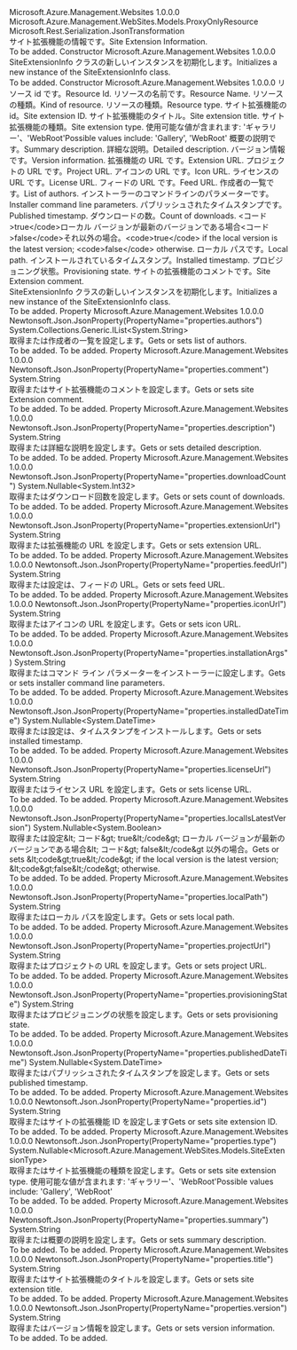 <Type Name="SiteExtensionInfo" FullName="Microsoft.Azure.Management.WebSites.Models.SiteExtensionInfo">
  <TypeSignature Language="C#" Value="public class SiteExtensionInfo : Microsoft.Azure.Management.WebSites.Models.ProxyOnlyResource" />
  <TypeSignature Language="ILAsm" Value=".class public auto ansi beforefieldinit SiteExtensionInfo extends Microsoft.Azure.Management.WebSites.Models.ProxyOnlyResource" />
  <TypeSignature Language="DocId" Value="T:Microsoft.Azure.Management.WebSites.Models.SiteExtensionInfo" />
  <TypeSignature Language="VB.NET" Value="Public Class SiteExtensionInfo&#xA;Inherits ProxyOnlyResource" />
  <TypeSignature Language="F#" Value="type SiteExtensionInfo = class&#xA;    inherit ProxyOnlyResource" />
  <AssemblyInfo>
    <AssemblyName>Microsoft.Azure.Management.Websites</AssemblyName>
    <AssemblyVersion>1.0.0.0</AssemblyVersion>
  </AssemblyInfo>
  <Base>
    <BaseTypeName>Microsoft.Azure.Management.WebSites.Models.ProxyOnlyResource</BaseTypeName>
  </Base>
  <Interfaces />
  <Attributes>
    <Attribute>
      <AttributeName>Microsoft.Rest.Serialization.JsonTransformation</AttributeName>
    </Attribute>
  </Attributes>
  <Docs>
    <summary>
            <span data-ttu-id="4ba15-101">サイト拡張機能の情報です。</span><span class="sxs-lookup"><span data-stu-id="4ba15-101">Site Extension Information.</span></span>
            </summary>
    <remarks>To be added.</remarks>
  </Docs>
  <Members>
    <Member MemberName=".ctor">
      <MemberSignature Language="C#" Value="public SiteExtensionInfo ();" />
      <MemberSignature Language="ILAsm" Value=".method public hidebysig specialname rtspecialname instance void .ctor() cil managed" />
      <MemberSignature Language="DocId" Value="M:Microsoft.Azure.Management.WebSites.Models.SiteExtensionInfo.#ctor" />
      <MemberSignature Language="VB.NET" Value="Public Sub New ()" />
      <MemberType>Constructor</MemberType>
      <AssemblyInfo>
        <AssemblyName>Microsoft.Azure.Management.Websites</AssemblyName>
        <AssemblyVersion>1.0.0.0</AssemblyVersion>
      </AssemblyInfo>
      <Parameters />
      <Docs>
        <summary>
            <span data-ttu-id="4ba15-102">SiteExtensionInfo クラスの新しいインスタンスを初期化します。</span><span class="sxs-lookup"><span data-stu-id="4ba15-102">Initializes a new instance of the SiteExtensionInfo class.</span></span>
            </summary>
        <remarks>To be added.</remarks>
      </Docs>
    </Member>
    <Member MemberName=".ctor">
      <MemberSignature Language="C#" Value="public SiteExtensionInfo (string id = null, string name = null, string kind = null, string type = null, string siteExtensionInfoId = null, string title = null, Nullable&lt;Microsoft.Azure.Management.WebSites.Models.SiteExtensionType&gt; siteExtensionInfoType = null, string summary = null, string description = null, string version = null, string extensionUrl = null, string projectUrl = null, string iconUrl = null, string licenseUrl = null, string feedUrl = null, System.Collections.Generic.IList&lt;string&gt; authors = null, string installationArgs = null, Nullable&lt;DateTime&gt; publishedDateTime = null, Nullable&lt;int&gt; downloadCount = null, Nullable&lt;bool&gt; localIsLatestVersion = null, string localPath = null, Nullable&lt;DateTime&gt; installedDateTime = null, string provisioningState = null, string comment = null);" />
      <MemberSignature Language="ILAsm" Value=".method public hidebysig specialname rtspecialname instance void .ctor(string id, string name, string kind, string type, string siteExtensionInfoId, string title, valuetype System.Nullable`1&lt;valuetype Microsoft.Azure.Management.WebSites.Models.SiteExtensionType&gt; siteExtensionInfoType, string summary, string description, string version, string extensionUrl, string projectUrl, string iconUrl, string licenseUrl, string feedUrl, class System.Collections.Generic.IList`1&lt;string&gt; authors, string installationArgs, valuetype System.Nullable`1&lt;valuetype System.DateTime&gt; publishedDateTime, valuetype System.Nullable`1&lt;int32&gt; downloadCount, valuetype System.Nullable`1&lt;bool&gt; localIsLatestVersion, string localPath, valuetype System.Nullable`1&lt;valuetype System.DateTime&gt; installedDateTime, string provisioningState, string comment) cil managed" />
      <MemberSignature Language="DocId" Value="M:Microsoft.Azure.Management.WebSites.Models.SiteExtensionInfo.#ctor(System.String,System.String,System.String,System.String,System.String,System.String,System.Nullable{Microsoft.Azure.Management.WebSites.Models.SiteExtensionType},System.String,System.String,System.String,System.String,System.String,System.String,System.String,System.String,System.Collections.Generic.IList{System.String},System.String,System.Nullable{System.DateTime},System.Nullable{System.Int32},System.Nullable{System.Boolean},System.String,System.Nullable{System.DateTime},System.String,System.String)" />
      <MemberSignature Language="VB.NET" Value="Public Sub New (Optional id As String = null, Optional name As String = null, Optional kind As String = null, Optional type As String = null, Optional siteExtensionInfoId As String = null, Optional title As String = null, Optional siteExtensionInfoType As Nullable(Of SiteExtensionType) = null, Optional summary As String = null, Optional description As String = null, Optional version As String = null, Optional extensionUrl As String = null, Optional projectUrl As String = null, Optional iconUrl As String = null, Optional licenseUrl As String = null, Optional feedUrl As String = null, Optional authors As IList(Of String) = null, Optional installationArgs As String = null, Optional publishedDateTime As Nullable(Of DateTime) = null, Optional downloadCount As Nullable(Of Integer) = null, Optional localIsLatestVersion As Nullable(Of Boolean) = null, Optional localPath As String = null, Optional installedDateTime As Nullable(Of DateTime) = null, Optional provisioningState As String = null, Optional comment As String = null)" />
      <MemberSignature Language="F#" Value="new Microsoft.Azure.Management.WebSites.Models.SiteExtensionInfo : string * string * string * string * string * string * Nullable&lt;Microsoft.Azure.Management.WebSites.Models.SiteExtensionType&gt; * string * string * string * string * string * string * string * string * System.Collections.Generic.IList&lt;string&gt; * string * Nullable&lt;DateTime&gt; * Nullable&lt;int&gt; * Nullable&lt;bool&gt; * string * Nullable&lt;DateTime&gt; * string * string -&gt; Microsoft.Azure.Management.WebSites.Models.SiteExtensionInfo" Usage="new Microsoft.Azure.Management.WebSites.Models.SiteExtensionInfo (id, name, kind, type, siteExtensionInfoId, title, siteExtensionInfoType, summary, description, version, extensionUrl, projectUrl, iconUrl, licenseUrl, feedUrl, authors, installationArgs, publishedDateTime, downloadCount, localIsLatestVersion, localPath, installedDateTime, provisioningState, comment)" />
      <MemberType>Constructor</MemberType>
      <AssemblyInfo>
        <AssemblyName>Microsoft.Azure.Management.Websites</AssemblyName>
        <AssemblyVersion>1.0.0.0</AssemblyVersion>
      </AssemblyInfo>
      <Parameters>
        <Parameter Name="id" Type="System.String" />
        <Parameter Name="name" Type="System.String" />
        <Parameter Name="kind" Type="System.String" />
        <Parameter Name="type" Type="System.String" />
        <Parameter Name="siteExtensionInfoId" Type="System.String" />
        <Parameter Name="title" Type="System.String" />
        <Parameter Name="siteExtensionInfoType" Type="System.Nullable&lt;Microsoft.Azure.Management.WebSites.Models.SiteExtensionType&gt;" />
        <Parameter Name="summary" Type="System.String" />
        <Parameter Name="description" Type="System.String" />
        <Parameter Name="version" Type="System.String" />
        <Parameter Name="extensionUrl" Type="System.String" />
        <Parameter Name="projectUrl" Type="System.String" />
        <Parameter Name="iconUrl" Type="System.String" />
        <Parameter Name="licenseUrl" Type="System.String" />
        <Parameter Name="feedUrl" Type="System.String" />
        <Parameter Name="authors" Type="System.Collections.Generic.IList&lt;System.String&gt;" />
        <Parameter Name="installationArgs" Type="System.String" />
        <Parameter Name="publishedDateTime" Type="System.Nullable&lt;System.DateTime&gt;" />
        <Parameter Name="downloadCount" Type="System.Nullable&lt;System.Int32&gt;" />
        <Parameter Name="localIsLatestVersion" Type="System.Nullable&lt;System.Boolean&gt;" />
        <Parameter Name="localPath" Type="System.String" />
        <Parameter Name="installedDateTime" Type="System.Nullable&lt;System.DateTime&gt;" />
        <Parameter Name="provisioningState" Type="System.String" />
        <Parameter Name="comment" Type="System.String" />
      </Parameters>
      <Docs>
        <param name="id"><span data-ttu-id="4ba15-103">リソース id です。</span><span class="sxs-lookup"><span data-stu-id="4ba15-103">Resource Id.</span></span></param>
        <param name="name"><span data-ttu-id="4ba15-104">リソースの名前です。</span><span class="sxs-lookup"><span data-stu-id="4ba15-104">Resource Name.</span></span></param>
        <param name="kind"><span data-ttu-id="4ba15-105">リソースの種類。</span><span class="sxs-lookup"><span data-stu-id="4ba15-105">Kind of resource.</span></span></param>
        <param name="type"><span data-ttu-id="4ba15-106">リソースの種類。</span><span class="sxs-lookup"><span data-stu-id="4ba15-106">Resource type.</span></span></param>
        <param name="siteExtensionInfoId"><span data-ttu-id="4ba15-107">サイト拡張機能の id。</span><span class="sxs-lookup"><span data-stu-id="4ba15-107">Site extension ID.</span></span></param>
        <param name="title"><span data-ttu-id="4ba15-108">サイト拡張機能のタイトル。</span><span class="sxs-lookup"><span data-stu-id="4ba15-108">Site extension title.</span></span></param>
        <param name="siteExtensionInfoType"><span data-ttu-id="4ba15-109">サイト拡張機能の種類。</span><span class="sxs-lookup"><span data-stu-id="4ba15-109">Site extension type.</span></span> <span data-ttu-id="4ba15-110">使用可能な値が含まれます: 'ギャラリー'、'WebRoot'</span><span class="sxs-lookup"><span data-stu-id="4ba15-110">Possible values include: 'Gallery', 'WebRoot'</span></span></param>
        <param name="summary"><span data-ttu-id="4ba15-111">概要の説明です。</span><span class="sxs-lookup"><span data-stu-id="4ba15-111">Summary description.</span></span></param>
        <param name="description"><span data-ttu-id="4ba15-112">詳細な説明。</span><span class="sxs-lookup"><span data-stu-id="4ba15-112">Detailed description.</span></span></param>
        <param name="version"><span data-ttu-id="4ba15-113">バージョン情報です。</span><span class="sxs-lookup"><span data-stu-id="4ba15-113">Version information.</span></span></param>
        <param name="extensionUrl"><span data-ttu-id="4ba15-114">拡張機能の URL です。</span><span class="sxs-lookup"><span data-stu-id="4ba15-114">Extension URL.</span></span></param>
        <param name="projectUrl"><span data-ttu-id="4ba15-115">プロジェクトの URL です。</span><span class="sxs-lookup"><span data-stu-id="4ba15-115">Project URL.</span></span></param>
        <param name="iconUrl"><span data-ttu-id="4ba15-116">アイコンの URL です。</span><span class="sxs-lookup"><span data-stu-id="4ba15-116">Icon URL.</span></span></param>
        <param name="licenseUrl"><span data-ttu-id="4ba15-117">ライセンスの URL です。</span><span class="sxs-lookup"><span data-stu-id="4ba15-117">License URL.</span></span></param>
        <param name="feedUrl"><span data-ttu-id="4ba15-118">フィードの URL です。</span><span class="sxs-lookup"><span data-stu-id="4ba15-118">Feed URL.</span></span></param>
        <param name="authors"><span data-ttu-id="4ba15-119">作成者の一覧です。</span><span class="sxs-lookup"><span data-stu-id="4ba15-119">List of authors.</span></span></param>
        <param name="installationArgs"><span data-ttu-id="4ba15-120">インストーラーのコマンドラインのパラメーターです。</span><span class="sxs-lookup"><span data-stu-id="4ba15-120">Installer command line parameters.</span></span></param>
        <param name="publishedDateTime"><span data-ttu-id="4ba15-121">パブリッシュされたタイムスタンプです。</span><span class="sxs-lookup"><span data-stu-id="4ba15-121">Published timestamp.</span></span></param>
        <param name="downloadCount"><span data-ttu-id="4ba15-122">ダウンロードの数。</span><span class="sxs-lookup"><span data-stu-id="4ba15-122">Count of downloads.</span></span></param>
        <param name="localIsLatestVersion"><span data-ttu-id="4ba15-123">&lt;コード&gt;true&lt;/code&gt;ローカル バージョンが最新のバージョンである場合&lt;コード&gt;false&lt;/code&gt;それ以外の場合。</span><span class="sxs-lookup"><span data-stu-id="4ba15-123">&lt;code&gt;true&lt;/code&gt; if the local version is the latest version; &lt;code&gt;false&lt;/code&gt; otherwise.</span></span></param>
        <param name="localPath"><span data-ttu-id="4ba15-124">ローカル パスです。</span><span class="sxs-lookup"><span data-stu-id="4ba15-124">Local path.</span></span></param>
        <param name="installedDateTime"><span data-ttu-id="4ba15-125">インストールされているタイムスタンプ。</span><span class="sxs-lookup"><span data-stu-id="4ba15-125">Installed timestamp.</span></span></param>
        <param name="provisioningState"><span data-ttu-id="4ba15-126">プロビジョニング状態。</span><span class="sxs-lookup"><span data-stu-id="4ba15-126">Provisioning state.</span></span></param>
        <param name="comment"><span data-ttu-id="4ba15-127">サイトの拡張機能のコメントです。</span><span class="sxs-lookup"><span data-stu-id="4ba15-127">Site Extension comment.</span></span></param>
        <summary>
            <span data-ttu-id="4ba15-128">SiteExtensionInfo クラスの新しいインスタンスを初期化します。</span><span class="sxs-lookup"><span data-stu-id="4ba15-128">Initializes a new instance of the SiteExtensionInfo class.</span></span>
            </summary>
        <remarks>To be added.</remarks>
      </Docs>
    </Member>
    <Member MemberName="Authors">
      <MemberSignature Language="C#" Value="public System.Collections.Generic.IList&lt;string&gt; Authors { get; set; }" />
      <MemberSignature Language="ILAsm" Value=".property instance class System.Collections.Generic.IList`1&lt;string&gt; Authors" />
      <MemberSignature Language="DocId" Value="P:Microsoft.Azure.Management.WebSites.Models.SiteExtensionInfo.Authors" />
      <MemberSignature Language="VB.NET" Value="Public Property Authors As IList(Of String)" />
      <MemberSignature Language="F#" Value="member this.Authors : System.Collections.Generic.IList&lt;string&gt; with get, set" Usage="Microsoft.Azure.Management.WebSites.Models.SiteExtensionInfo.Authors" />
      <MemberType>Property</MemberType>
      <AssemblyInfo>
        <AssemblyName>Microsoft.Azure.Management.Websites</AssemblyName>
        <AssemblyVersion>1.0.0.0</AssemblyVersion>
      </AssemblyInfo>
      <Attributes>
        <Attribute>
          <AttributeName>Newtonsoft.Json.JsonProperty(PropertyName="properties.authors")</AttributeName>
        </Attribute>
      </Attributes>
      <ReturnValue>
        <ReturnType>System.Collections.Generic.IList&lt;System.String&gt;</ReturnType>
      </ReturnValue>
      <Docs>
        <summary>
            <span data-ttu-id="4ba15-129">取得または作成者の一覧を設定します。</span><span class="sxs-lookup"><span data-stu-id="4ba15-129">Gets or sets list of authors.</span></span>
            </summary>
        <value>To be added.</value>
        <remarks>To be added.</remarks>
      </Docs>
    </Member>
    <Member MemberName="Comment">
      <MemberSignature Language="C#" Value="public string Comment { get; set; }" />
      <MemberSignature Language="ILAsm" Value=".property instance string Comment" />
      <MemberSignature Language="DocId" Value="P:Microsoft.Azure.Management.WebSites.Models.SiteExtensionInfo.Comment" />
      <MemberSignature Language="VB.NET" Value="Public Property Comment As String" />
      <MemberSignature Language="F#" Value="member this.Comment : string with get, set" Usage="Microsoft.Azure.Management.WebSites.Models.SiteExtensionInfo.Comment" />
      <MemberType>Property</MemberType>
      <AssemblyInfo>
        <AssemblyName>Microsoft.Azure.Management.Websites</AssemblyName>
        <AssemblyVersion>1.0.0.0</AssemblyVersion>
      </AssemblyInfo>
      <Attributes>
        <Attribute>
          <AttributeName>Newtonsoft.Json.JsonProperty(PropertyName="properties.comment")</AttributeName>
        </Attribute>
      </Attributes>
      <ReturnValue>
        <ReturnType>System.String</ReturnType>
      </ReturnValue>
      <Docs>
        <summary>
            <span data-ttu-id="4ba15-130">取得またはサイト拡張機能のコメントを設定します。</span><span class="sxs-lookup"><span data-stu-id="4ba15-130">Gets or sets site Extension comment.</span></span>
            </summary>
        <value>To be added.</value>
        <remarks>To be added.</remarks>
      </Docs>
    </Member>
    <Member MemberName="Description">
      <MemberSignature Language="C#" Value="public string Description { get; set; }" />
      <MemberSignature Language="ILAsm" Value=".property instance string Description" />
      <MemberSignature Language="DocId" Value="P:Microsoft.Azure.Management.WebSites.Models.SiteExtensionInfo.Description" />
      <MemberSignature Language="VB.NET" Value="Public Property Description As String" />
      <MemberSignature Language="F#" Value="member this.Description : string with get, set" Usage="Microsoft.Azure.Management.WebSites.Models.SiteExtensionInfo.Description" />
      <MemberType>Property</MemberType>
      <AssemblyInfo>
        <AssemblyName>Microsoft.Azure.Management.Websites</AssemblyName>
        <AssemblyVersion>1.0.0.0</AssemblyVersion>
      </AssemblyInfo>
      <Attributes>
        <Attribute>
          <AttributeName>Newtonsoft.Json.JsonProperty(PropertyName="properties.description")</AttributeName>
        </Attribute>
      </Attributes>
      <ReturnValue>
        <ReturnType>System.String</ReturnType>
      </ReturnValue>
      <Docs>
        <summary>
            <span data-ttu-id="4ba15-131">取得または詳細な説明を設定します。</span><span class="sxs-lookup"><span data-stu-id="4ba15-131">Gets or sets detailed description.</span></span>
            </summary>
        <value>To be added.</value>
        <remarks>To be added.</remarks>
      </Docs>
    </Member>
    <Member MemberName="DownloadCount">
      <MemberSignature Language="C#" Value="public Nullable&lt;int&gt; DownloadCount { get; set; }" />
      <MemberSignature Language="ILAsm" Value=".property instance valuetype System.Nullable`1&lt;int32&gt; DownloadCount" />
      <MemberSignature Language="DocId" Value="P:Microsoft.Azure.Management.WebSites.Models.SiteExtensionInfo.DownloadCount" />
      <MemberSignature Language="VB.NET" Value="Public Property DownloadCount As Nullable(Of Integer)" />
      <MemberSignature Language="F#" Value="member this.DownloadCount : Nullable&lt;int&gt; with get, set" Usage="Microsoft.Azure.Management.WebSites.Models.SiteExtensionInfo.DownloadCount" />
      <MemberType>Property</MemberType>
      <AssemblyInfo>
        <AssemblyName>Microsoft.Azure.Management.Websites</AssemblyName>
        <AssemblyVersion>1.0.0.0</AssemblyVersion>
      </AssemblyInfo>
      <Attributes>
        <Attribute>
          <AttributeName>Newtonsoft.Json.JsonProperty(PropertyName="properties.downloadCount")</AttributeName>
        </Attribute>
      </Attributes>
      <ReturnValue>
        <ReturnType>System.Nullable&lt;System.Int32&gt;</ReturnType>
      </ReturnValue>
      <Docs>
        <summary>
            <span data-ttu-id="4ba15-132">取得またはダウンロード回数を設定します。</span><span class="sxs-lookup"><span data-stu-id="4ba15-132">Gets or sets count of downloads.</span></span>
            </summary>
        <value>To be added.</value>
        <remarks>To be added.</remarks>
      </Docs>
    </Member>
    <Member MemberName="ExtensionUrl">
      <MemberSignature Language="C#" Value="public string ExtensionUrl { get; set; }" />
      <MemberSignature Language="ILAsm" Value=".property instance string ExtensionUrl" />
      <MemberSignature Language="DocId" Value="P:Microsoft.Azure.Management.WebSites.Models.SiteExtensionInfo.ExtensionUrl" />
      <MemberSignature Language="VB.NET" Value="Public Property ExtensionUrl As String" />
      <MemberSignature Language="F#" Value="member this.ExtensionUrl : string with get, set" Usage="Microsoft.Azure.Management.WebSites.Models.SiteExtensionInfo.ExtensionUrl" />
      <MemberType>Property</MemberType>
      <AssemblyInfo>
        <AssemblyName>Microsoft.Azure.Management.Websites</AssemblyName>
        <AssemblyVersion>1.0.0.0</AssemblyVersion>
      </AssemblyInfo>
      <Attributes>
        <Attribute>
          <AttributeName>Newtonsoft.Json.JsonProperty(PropertyName="properties.extensionUrl")</AttributeName>
        </Attribute>
      </Attributes>
      <ReturnValue>
        <ReturnType>System.String</ReturnType>
      </ReturnValue>
      <Docs>
        <summary>
            <span data-ttu-id="4ba15-133">取得または拡張機能の URL を設定します。</span><span class="sxs-lookup"><span data-stu-id="4ba15-133">Gets or sets extension URL.</span></span>
            </summary>
        <value>To be added.</value>
        <remarks>To be added.</remarks>
      </Docs>
    </Member>
    <Member MemberName="FeedUrl">
      <MemberSignature Language="C#" Value="public string FeedUrl { get; set; }" />
      <MemberSignature Language="ILAsm" Value=".property instance string FeedUrl" />
      <MemberSignature Language="DocId" Value="P:Microsoft.Azure.Management.WebSites.Models.SiteExtensionInfo.FeedUrl" />
      <MemberSignature Language="VB.NET" Value="Public Property FeedUrl As String" />
      <MemberSignature Language="F#" Value="member this.FeedUrl : string with get, set" Usage="Microsoft.Azure.Management.WebSites.Models.SiteExtensionInfo.FeedUrl" />
      <MemberType>Property</MemberType>
      <AssemblyInfo>
        <AssemblyName>Microsoft.Azure.Management.Websites</AssemblyName>
        <AssemblyVersion>1.0.0.0</AssemblyVersion>
      </AssemblyInfo>
      <Attributes>
        <Attribute>
          <AttributeName>Newtonsoft.Json.JsonProperty(PropertyName="properties.feedUrl")</AttributeName>
        </Attribute>
      </Attributes>
      <ReturnValue>
        <ReturnType>System.String</ReturnType>
      </ReturnValue>
      <Docs>
        <summary>
            <span data-ttu-id="4ba15-134">取得または設定は、フィードの URL。</span><span class="sxs-lookup"><span data-stu-id="4ba15-134">Gets or sets feed URL.</span></span>
            </summary>
        <value>To be added.</value>
        <remarks>To be added.</remarks>
      </Docs>
    </Member>
    <Member MemberName="IconUrl">
      <MemberSignature Language="C#" Value="public string IconUrl { get; set; }" />
      <MemberSignature Language="ILAsm" Value=".property instance string IconUrl" />
      <MemberSignature Language="DocId" Value="P:Microsoft.Azure.Management.WebSites.Models.SiteExtensionInfo.IconUrl" />
      <MemberSignature Language="VB.NET" Value="Public Property IconUrl As String" />
      <MemberSignature Language="F#" Value="member this.IconUrl : string with get, set" Usage="Microsoft.Azure.Management.WebSites.Models.SiteExtensionInfo.IconUrl" />
      <MemberType>Property</MemberType>
      <AssemblyInfo>
        <AssemblyName>Microsoft.Azure.Management.Websites</AssemblyName>
        <AssemblyVersion>1.0.0.0</AssemblyVersion>
      </AssemblyInfo>
      <Attributes>
        <Attribute>
          <AttributeName>Newtonsoft.Json.JsonProperty(PropertyName="properties.iconUrl")</AttributeName>
        </Attribute>
      </Attributes>
      <ReturnValue>
        <ReturnType>System.String</ReturnType>
      </ReturnValue>
      <Docs>
        <summary>
            <span data-ttu-id="4ba15-135">取得またはアイコンの URL を設定します。</span><span class="sxs-lookup"><span data-stu-id="4ba15-135">Gets or sets icon URL.</span></span>
            </summary>
        <value>To be added.</value>
        <remarks>To be added.</remarks>
      </Docs>
    </Member>
    <Member MemberName="InstallationArgs">
      <MemberSignature Language="C#" Value="public string InstallationArgs { get; set; }" />
      <MemberSignature Language="ILAsm" Value=".property instance string InstallationArgs" />
      <MemberSignature Language="DocId" Value="P:Microsoft.Azure.Management.WebSites.Models.SiteExtensionInfo.InstallationArgs" />
      <MemberSignature Language="VB.NET" Value="Public Property InstallationArgs As String" />
      <MemberSignature Language="F#" Value="member this.InstallationArgs : string with get, set" Usage="Microsoft.Azure.Management.WebSites.Models.SiteExtensionInfo.InstallationArgs" />
      <MemberType>Property</MemberType>
      <AssemblyInfo>
        <AssemblyName>Microsoft.Azure.Management.Websites</AssemblyName>
        <AssemblyVersion>1.0.0.0</AssemblyVersion>
      </AssemblyInfo>
      <Attributes>
        <Attribute>
          <AttributeName>Newtonsoft.Json.JsonProperty(PropertyName="properties.installationArgs")</AttributeName>
        </Attribute>
      </Attributes>
      <ReturnValue>
        <ReturnType>System.String</ReturnType>
      </ReturnValue>
      <Docs>
        <summary>
            <span data-ttu-id="4ba15-136">取得またはコマンド ライン パラメーターをインストーラーに設定します。</span><span class="sxs-lookup"><span data-stu-id="4ba15-136">Gets or sets installer command line parameters.</span></span>
            </summary>
        <value>To be added.</value>
        <remarks>To be added.</remarks>
      </Docs>
    </Member>
    <Member MemberName="InstalledDateTime">
      <MemberSignature Language="C#" Value="public Nullable&lt;DateTime&gt; InstalledDateTime { get; set; }" />
      <MemberSignature Language="ILAsm" Value=".property instance valuetype System.Nullable`1&lt;valuetype System.DateTime&gt; InstalledDateTime" />
      <MemberSignature Language="DocId" Value="P:Microsoft.Azure.Management.WebSites.Models.SiteExtensionInfo.InstalledDateTime" />
      <MemberSignature Language="VB.NET" Value="Public Property InstalledDateTime As Nullable(Of DateTime)" />
      <MemberSignature Language="F#" Value="member this.InstalledDateTime : Nullable&lt;DateTime&gt; with get, set" Usage="Microsoft.Azure.Management.WebSites.Models.SiteExtensionInfo.InstalledDateTime" />
      <MemberType>Property</MemberType>
      <AssemblyInfo>
        <AssemblyName>Microsoft.Azure.Management.Websites</AssemblyName>
        <AssemblyVersion>1.0.0.0</AssemblyVersion>
      </AssemblyInfo>
      <Attributes>
        <Attribute>
          <AttributeName>Newtonsoft.Json.JsonProperty(PropertyName="properties.installedDateTime")</AttributeName>
        </Attribute>
      </Attributes>
      <ReturnValue>
        <ReturnType>System.Nullable&lt;System.DateTime&gt;</ReturnType>
      </ReturnValue>
      <Docs>
        <summary>
            <span data-ttu-id="4ba15-137">取得または設定は、タイムスタンプをインストールします。</span><span class="sxs-lookup"><span data-stu-id="4ba15-137">Gets or sets installed timestamp.</span></span>
            </summary>
        <value>To be added.</value>
        <remarks>To be added.</remarks>
      </Docs>
    </Member>
    <Member MemberName="LicenseUrl">
      <MemberSignature Language="C#" Value="public string LicenseUrl { get; set; }" />
      <MemberSignature Language="ILAsm" Value=".property instance string LicenseUrl" />
      <MemberSignature Language="DocId" Value="P:Microsoft.Azure.Management.WebSites.Models.SiteExtensionInfo.LicenseUrl" />
      <MemberSignature Language="VB.NET" Value="Public Property LicenseUrl As String" />
      <MemberSignature Language="F#" Value="member this.LicenseUrl : string with get, set" Usage="Microsoft.Azure.Management.WebSites.Models.SiteExtensionInfo.LicenseUrl" />
      <MemberType>Property</MemberType>
      <AssemblyInfo>
        <AssemblyName>Microsoft.Azure.Management.Websites</AssemblyName>
        <AssemblyVersion>1.0.0.0</AssemblyVersion>
      </AssemblyInfo>
      <Attributes>
        <Attribute>
          <AttributeName>Newtonsoft.Json.JsonProperty(PropertyName="properties.licenseUrl")</AttributeName>
        </Attribute>
      </Attributes>
      <ReturnValue>
        <ReturnType>System.String</ReturnType>
      </ReturnValue>
      <Docs>
        <summary>
            <span data-ttu-id="4ba15-138">取得またはライセンス URL を設定します。</span><span class="sxs-lookup"><span data-stu-id="4ba15-138">Gets or sets license URL.</span></span>
            </summary>
        <value>To be added.</value>
        <remarks>To be added.</remarks>
      </Docs>
    </Member>
    <Member MemberName="LocalIsLatestVersion">
      <MemberSignature Language="C#" Value="public Nullable&lt;bool&gt; LocalIsLatestVersion { get; set; }" />
      <MemberSignature Language="ILAsm" Value=".property instance valuetype System.Nullable`1&lt;bool&gt; LocalIsLatestVersion" />
      <MemberSignature Language="DocId" Value="P:Microsoft.Azure.Management.WebSites.Models.SiteExtensionInfo.LocalIsLatestVersion" />
      <MemberSignature Language="VB.NET" Value="Public Property LocalIsLatestVersion As Nullable(Of Boolean)" />
      <MemberSignature Language="F#" Value="member this.LocalIsLatestVersion : Nullable&lt;bool&gt; with get, set" Usage="Microsoft.Azure.Management.WebSites.Models.SiteExtensionInfo.LocalIsLatestVersion" />
      <MemberType>Property</MemberType>
      <AssemblyInfo>
        <AssemblyName>Microsoft.Azure.Management.Websites</AssemblyName>
        <AssemblyVersion>1.0.0.0</AssemblyVersion>
      </AssemblyInfo>
      <Attributes>
        <Attribute>
          <AttributeName>Newtonsoft.Json.JsonProperty(PropertyName="properties.localIsLatestVersion")</AttributeName>
        </Attribute>
      </Attributes>
      <ReturnValue>
        <ReturnType>System.Nullable&lt;System.Boolean&gt;</ReturnType>
      </ReturnValue>
      <Docs>
        <summary>
            <span data-ttu-id="4ba15-139">取得または設定&amp;lt; コード&amp;gt; true&amp;lt;/code&amp;gt; ローカル バージョンが最新のバージョンである場合&amp;lt; コード&amp;gt; false&amp;lt;/code&amp;gt 以外の場合。</span><span class="sxs-lookup"><span data-stu-id="4ba15-139">Gets or sets &amp;lt;code&amp;gt;true&amp;lt;/code&amp;gt; if the local version is the latest version; &amp;lt;code&amp;gt;false&amp;lt;/code&amp;gt; otherwise.</span></span>
            </summary>
        <value>To be added.</value>
        <remarks>To be added.</remarks>
      </Docs>
    </Member>
    <Member MemberName="LocalPath">
      <MemberSignature Language="C#" Value="public string LocalPath { get; set; }" />
      <MemberSignature Language="ILAsm" Value=".property instance string LocalPath" />
      <MemberSignature Language="DocId" Value="P:Microsoft.Azure.Management.WebSites.Models.SiteExtensionInfo.LocalPath" />
      <MemberSignature Language="VB.NET" Value="Public Property LocalPath As String" />
      <MemberSignature Language="F#" Value="member this.LocalPath : string with get, set" Usage="Microsoft.Azure.Management.WebSites.Models.SiteExtensionInfo.LocalPath" />
      <MemberType>Property</MemberType>
      <AssemblyInfo>
        <AssemblyName>Microsoft.Azure.Management.Websites</AssemblyName>
        <AssemblyVersion>1.0.0.0</AssemblyVersion>
      </AssemblyInfo>
      <Attributes>
        <Attribute>
          <AttributeName>Newtonsoft.Json.JsonProperty(PropertyName="properties.localPath")</AttributeName>
        </Attribute>
      </Attributes>
      <ReturnValue>
        <ReturnType>System.String</ReturnType>
      </ReturnValue>
      <Docs>
        <summary>
            <span data-ttu-id="4ba15-140">取得またはローカル パスを設定します。</span><span class="sxs-lookup"><span data-stu-id="4ba15-140">Gets or sets local path.</span></span>
            </summary>
        <value>To be added.</value>
        <remarks>To be added.</remarks>
      </Docs>
    </Member>
    <Member MemberName="ProjectUrl">
      <MemberSignature Language="C#" Value="public string ProjectUrl { get; set; }" />
      <MemberSignature Language="ILAsm" Value=".property instance string ProjectUrl" />
      <MemberSignature Language="DocId" Value="P:Microsoft.Azure.Management.WebSites.Models.SiteExtensionInfo.ProjectUrl" />
      <MemberSignature Language="VB.NET" Value="Public Property ProjectUrl As String" />
      <MemberSignature Language="F#" Value="member this.ProjectUrl : string with get, set" Usage="Microsoft.Azure.Management.WebSites.Models.SiteExtensionInfo.ProjectUrl" />
      <MemberType>Property</MemberType>
      <AssemblyInfo>
        <AssemblyName>Microsoft.Azure.Management.Websites</AssemblyName>
        <AssemblyVersion>1.0.0.0</AssemblyVersion>
      </AssemblyInfo>
      <Attributes>
        <Attribute>
          <AttributeName>Newtonsoft.Json.JsonProperty(PropertyName="properties.projectUrl")</AttributeName>
        </Attribute>
      </Attributes>
      <ReturnValue>
        <ReturnType>System.String</ReturnType>
      </ReturnValue>
      <Docs>
        <summary>
            <span data-ttu-id="4ba15-141">取得またはプロジェクトの URL を設定します。</span><span class="sxs-lookup"><span data-stu-id="4ba15-141">Gets or sets project URL.</span></span>
            </summary>
        <value>To be added.</value>
        <remarks>To be added.</remarks>
      </Docs>
    </Member>
    <Member MemberName="ProvisioningState">
      <MemberSignature Language="C#" Value="public string ProvisioningState { get; set; }" />
      <MemberSignature Language="ILAsm" Value=".property instance string ProvisioningState" />
      <MemberSignature Language="DocId" Value="P:Microsoft.Azure.Management.WebSites.Models.SiteExtensionInfo.ProvisioningState" />
      <MemberSignature Language="VB.NET" Value="Public Property ProvisioningState As String" />
      <MemberSignature Language="F#" Value="member this.ProvisioningState : string with get, set" Usage="Microsoft.Azure.Management.WebSites.Models.SiteExtensionInfo.ProvisioningState" />
      <MemberType>Property</MemberType>
      <AssemblyInfo>
        <AssemblyName>Microsoft.Azure.Management.Websites</AssemblyName>
        <AssemblyVersion>1.0.0.0</AssemblyVersion>
      </AssemblyInfo>
      <Attributes>
        <Attribute>
          <AttributeName>Newtonsoft.Json.JsonProperty(PropertyName="properties.provisioningState")</AttributeName>
        </Attribute>
      </Attributes>
      <ReturnValue>
        <ReturnType>System.String</ReturnType>
      </ReturnValue>
      <Docs>
        <summary>
            <span data-ttu-id="4ba15-142">取得またはプロビジョニングの状態を設定します。</span><span class="sxs-lookup"><span data-stu-id="4ba15-142">Gets or sets provisioning state.</span></span>
            </summary>
        <value>To be added.</value>
        <remarks>To be added.</remarks>
      </Docs>
    </Member>
    <Member MemberName="PublishedDateTime">
      <MemberSignature Language="C#" Value="public Nullable&lt;DateTime&gt; PublishedDateTime { get; set; }" />
      <MemberSignature Language="ILAsm" Value=".property instance valuetype System.Nullable`1&lt;valuetype System.DateTime&gt; PublishedDateTime" />
      <MemberSignature Language="DocId" Value="P:Microsoft.Azure.Management.WebSites.Models.SiteExtensionInfo.PublishedDateTime" />
      <MemberSignature Language="VB.NET" Value="Public Property PublishedDateTime As Nullable(Of DateTime)" />
      <MemberSignature Language="F#" Value="member this.PublishedDateTime : Nullable&lt;DateTime&gt; with get, set" Usage="Microsoft.Azure.Management.WebSites.Models.SiteExtensionInfo.PublishedDateTime" />
      <MemberType>Property</MemberType>
      <AssemblyInfo>
        <AssemblyName>Microsoft.Azure.Management.Websites</AssemblyName>
        <AssemblyVersion>1.0.0.0</AssemblyVersion>
      </AssemblyInfo>
      <Attributes>
        <Attribute>
          <AttributeName>Newtonsoft.Json.JsonProperty(PropertyName="properties.publishedDateTime")</AttributeName>
        </Attribute>
      </Attributes>
      <ReturnValue>
        <ReturnType>System.Nullable&lt;System.DateTime&gt;</ReturnType>
      </ReturnValue>
      <Docs>
        <summary>
            <span data-ttu-id="4ba15-143">取得またはパブリッシュされたタイムスタンプを設定します。</span><span class="sxs-lookup"><span data-stu-id="4ba15-143">Gets or sets published timestamp.</span></span>
            </summary>
        <value>To be added.</value>
        <remarks>To be added.</remarks>
      </Docs>
    </Member>
    <Member MemberName="SiteExtensionInfoId">
      <MemberSignature Language="C#" Value="public string SiteExtensionInfoId { get; set; }" />
      <MemberSignature Language="ILAsm" Value=".property instance string SiteExtensionInfoId" />
      <MemberSignature Language="DocId" Value="P:Microsoft.Azure.Management.WebSites.Models.SiteExtensionInfo.SiteExtensionInfoId" />
      <MemberSignature Language="VB.NET" Value="Public Property SiteExtensionInfoId As String" />
      <MemberSignature Language="F#" Value="member this.SiteExtensionInfoId : string with get, set" Usage="Microsoft.Azure.Management.WebSites.Models.SiteExtensionInfo.SiteExtensionInfoId" />
      <MemberType>Property</MemberType>
      <AssemblyInfo>
        <AssemblyName>Microsoft.Azure.Management.Websites</AssemblyName>
        <AssemblyVersion>1.0.0.0</AssemblyVersion>
      </AssemblyInfo>
      <Attributes>
        <Attribute>
          <AttributeName>Newtonsoft.Json.JsonProperty(PropertyName="properties.id")</AttributeName>
        </Attribute>
      </Attributes>
      <ReturnValue>
        <ReturnType>System.String</ReturnType>
      </ReturnValue>
      <Docs>
        <summary>
            <span data-ttu-id="4ba15-144">取得またはサイトの拡張機能 ID を設定します</span><span class="sxs-lookup"><span data-stu-id="4ba15-144">Gets or sets site extension ID.</span></span>
            </summary>
        <value>To be added.</value>
        <remarks>To be added.</remarks>
      </Docs>
    </Member>
    <Member MemberName="SiteExtensionInfoType">
      <MemberSignature Language="C#" Value="public Nullable&lt;Microsoft.Azure.Management.WebSites.Models.SiteExtensionType&gt; SiteExtensionInfoType { get; set; }" />
      <MemberSignature Language="ILAsm" Value=".property instance valuetype System.Nullable`1&lt;valuetype Microsoft.Azure.Management.WebSites.Models.SiteExtensionType&gt; SiteExtensionInfoType" />
      <MemberSignature Language="DocId" Value="P:Microsoft.Azure.Management.WebSites.Models.SiteExtensionInfo.SiteExtensionInfoType" />
      <MemberSignature Language="VB.NET" Value="Public Property SiteExtensionInfoType As Nullable(Of SiteExtensionType)" />
      <MemberSignature Language="F#" Value="member this.SiteExtensionInfoType : Nullable&lt;Microsoft.Azure.Management.WebSites.Models.SiteExtensionType&gt; with get, set" Usage="Microsoft.Azure.Management.WebSites.Models.SiteExtensionInfo.SiteExtensionInfoType" />
      <MemberType>Property</MemberType>
      <AssemblyInfo>
        <AssemblyName>Microsoft.Azure.Management.Websites</AssemblyName>
        <AssemblyVersion>1.0.0.0</AssemblyVersion>
      </AssemblyInfo>
      <Attributes>
        <Attribute>
          <AttributeName>Newtonsoft.Json.JsonProperty(PropertyName="properties.type")</AttributeName>
        </Attribute>
      </Attributes>
      <ReturnValue>
        <ReturnType>System.Nullable&lt;Microsoft.Azure.Management.WebSites.Models.SiteExtensionType&gt;</ReturnType>
      </ReturnValue>
      <Docs>
        <summary>
            <span data-ttu-id="4ba15-145">取得またはサイト拡張機能の種類を設定します。</span><span class="sxs-lookup"><span data-stu-id="4ba15-145">Gets or sets site extension type.</span></span> <span data-ttu-id="4ba15-146">使用可能な値が含まれます: 'ギャラリー'、'WebRoot'</span><span class="sxs-lookup"><span data-stu-id="4ba15-146">Possible values include: 'Gallery', 'WebRoot'</span></span>
            </summary>
        <value>To be added.</value>
        <remarks>To be added.</remarks>
      </Docs>
    </Member>
    <Member MemberName="Summary">
      <MemberSignature Language="C#" Value="public string Summary { get; set; }" />
      <MemberSignature Language="ILAsm" Value=".property instance string Summary" />
      <MemberSignature Language="DocId" Value="P:Microsoft.Azure.Management.WebSites.Models.SiteExtensionInfo.Summary" />
      <MemberSignature Language="VB.NET" Value="Public Property Summary As String" />
      <MemberSignature Language="F#" Value="member this.Summary : string with get, set" Usage="Microsoft.Azure.Management.WebSites.Models.SiteExtensionInfo.Summary" />
      <MemberType>Property</MemberType>
      <AssemblyInfo>
        <AssemblyName>Microsoft.Azure.Management.Websites</AssemblyName>
        <AssemblyVersion>1.0.0.0</AssemblyVersion>
      </AssemblyInfo>
      <Attributes>
        <Attribute>
          <AttributeName>Newtonsoft.Json.JsonProperty(PropertyName="properties.summary")</AttributeName>
        </Attribute>
      </Attributes>
      <ReturnValue>
        <ReturnType>System.String</ReturnType>
      </ReturnValue>
      <Docs>
        <summary>
            <span data-ttu-id="4ba15-147">取得または概要の説明を設定します。</span><span class="sxs-lookup"><span data-stu-id="4ba15-147">Gets or sets summary description.</span></span>
            </summary>
        <value>To be added.</value>
        <remarks>To be added.</remarks>
      </Docs>
    </Member>
    <Member MemberName="Title">
      <MemberSignature Language="C#" Value="public string Title { get; set; }" />
      <MemberSignature Language="ILAsm" Value=".property instance string Title" />
      <MemberSignature Language="DocId" Value="P:Microsoft.Azure.Management.WebSites.Models.SiteExtensionInfo.Title" />
      <MemberSignature Language="VB.NET" Value="Public Property Title As String" />
      <MemberSignature Language="F#" Value="member this.Title : string with get, set" Usage="Microsoft.Azure.Management.WebSites.Models.SiteExtensionInfo.Title" />
      <MemberType>Property</MemberType>
      <AssemblyInfo>
        <AssemblyName>Microsoft.Azure.Management.Websites</AssemblyName>
        <AssemblyVersion>1.0.0.0</AssemblyVersion>
      </AssemblyInfo>
      <Attributes>
        <Attribute>
          <AttributeName>Newtonsoft.Json.JsonProperty(PropertyName="properties.title")</AttributeName>
        </Attribute>
      </Attributes>
      <ReturnValue>
        <ReturnType>System.String</ReturnType>
      </ReturnValue>
      <Docs>
        <summary>
            <span data-ttu-id="4ba15-148">取得またはサイト拡張機能のタイトルを設定します。</span><span class="sxs-lookup"><span data-stu-id="4ba15-148">Gets or sets site extension title.</span></span>
            </summary>
        <value>To be added.</value>
        <remarks>To be added.</remarks>
      </Docs>
    </Member>
    <Member MemberName="Version">
      <MemberSignature Language="C#" Value="public string Version { get; set; }" />
      <MemberSignature Language="ILAsm" Value=".property instance string Version" />
      <MemberSignature Language="DocId" Value="P:Microsoft.Azure.Management.WebSites.Models.SiteExtensionInfo.Version" />
      <MemberSignature Language="VB.NET" Value="Public Property Version As String" />
      <MemberSignature Language="F#" Value="member this.Version : string with get, set" Usage="Microsoft.Azure.Management.WebSites.Models.SiteExtensionInfo.Version" />
      <MemberType>Property</MemberType>
      <AssemblyInfo>
        <AssemblyName>Microsoft.Azure.Management.Websites</AssemblyName>
        <AssemblyVersion>1.0.0.0</AssemblyVersion>
      </AssemblyInfo>
      <Attributes>
        <Attribute>
          <AttributeName>Newtonsoft.Json.JsonProperty(PropertyName="properties.version")</AttributeName>
        </Attribute>
      </Attributes>
      <ReturnValue>
        <ReturnType>System.String</ReturnType>
      </ReturnValue>
      <Docs>
        <summary>
            <span data-ttu-id="4ba15-149">取得またはバージョン情報を設定します。</span><span class="sxs-lookup"><span data-stu-id="4ba15-149">Gets or sets version information.</span></span>
            </summary>
        <value>To be added.</value>
        <remarks>To be added.</remarks>
      </Docs>
    </Member>
  </Members>
</Type>